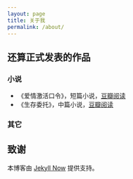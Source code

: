 ```yaml
---
layout: page
title: 关于我
permalink: /about/
---
```


## 还算正式发表的作品

### 小说

- 《爱情激活口令》，短篇小说，[豆瓣阅读](https://read.douban.com/ebook/30570619/)
- 《生存委托》，中篇小说，[豆瓣阅读](https://read.douban.com/ebook/36173639/)

### 其它

## 致谢

本博客由 [Jekyll Now](https://github.com/barryclark/jekyll-now) 提供支持。
